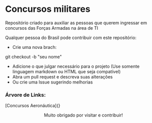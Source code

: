 # Concursos militares

Repositório criado para auxiliar as pessoas que querem ingressar em concursos das Forças Armadas na área de TI

Qualquer pessoa do Brasil pode contribuir com este repositório:

* Crie uma nova brach:

git checkout -b "seu nome"

* Adicione o que julgar necessário para o projeto (Use somente linguagem markdown ou HTML que seja compatível)
* Abra um pull request e descreva suas alterações 
* Ou crie uma Issue sugerindo melhorias









### Árvore de Links:


[Concursos Aeronáutica]{}

<p align="center">Muito obrigado por visitar e contribuir!</p>
